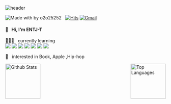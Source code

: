 
![header](https://capsule-render.vercel.app/api?type=soft&color=auto&height=150&section=header&text=HeeChanLim&fontSize=70&animation=twinkling)

![Made with by o2o25252](https://img.shields.io/badge/Made%20with%20%E2%9D%A4%EF%B8%8Fby-%20o2o25252%20-blue) &nbsp;
[![Hits](https://hits.seeyoufarm.com/api/count/incr/badge.svg?url=https%3A%2F%2Fgithub.com%2Fo2o25252%2Fhit-counter&count_bg=%23195BD3&title_bg=%23555555&icon=&icon_color=%23E7E7E7&title=hits&edge_flat=false)](https://hits.seeyoufarm.com)
[![Gmail](https://img.shields.io/badge/%20-Send%20Mail-black?color=14171A&labelColor=ef5350&logo=gmail&logoColor=ffffff)](mailto:pen9508901@gmail.com?subject=From%20GitHub&body=Hi,%20pen9508901@gmail.com.%20Found%20you%20from%20GitHub.) &nbsp;




#### 🙌  &nbsp; Hi, I'm ENTJ-T



 👨🏻‍💻  &nbsp; currently learning  
 <img src="https://img.shields.io/badge/Javascript-ffb13b?style=flat-square&logo=javascript&logoColor=white"/>
 <img src="https://img.shields.io/badge/css-1572B6?style=flat-square&logo=css3&logoColor=white"/> 
<img src="https://img.shields.io/badge/Python-3766AB?style=flat-square&logo=Python&logoColor=white"/>
<img src="https://img.shields.io/badge/aws-333664?style=flat-square&logo=amazon-aws&logoColor=white"/>
<img src="https://img.shields.io/badge/Mysql-E6B91E?style=flat-square&logo=MySql&logoColor=white"/>
<img src="https://img.shields.io/badge/typescript-blue?style=flat-square&logo=Typescript&logoColor=white"/> 
 <img src="https://img.shields.io/badge/React-blue?style=flat-square&logo=React&logoColor=white"/> 
  
 👀 &nbsp; interested in  Book, Apple ,Hip-hop 




  <img height="110" align="left" alt="Github Stats" src="https://github-readme-stats.vercel.app/api?username=o2o25252&hide_title=true&hide=contribs&show_icons=true&count_private=true&include_all_commits=true&theme=algolia">
 
  <img  height="110" align="right" alt="Top Languages" src="https://github-readme-stats.vercel.app/api/top-langs/?username=o2o25252&hide_title=true&hide=html,css&layout=compact&theme=algolia">

